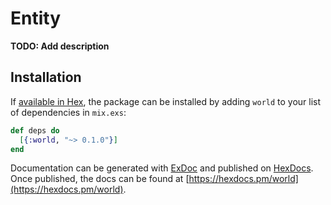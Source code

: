 # Entity

**TODO: Add description**

## Installation

If [available in Hex](https://hex.pm/docs/publish), the package can be installed
by adding `world` to your list of dependencies in `mix.exs`:

```elixir
def deps do
  [{:world, "~> 0.1.0"}]
end
```

Documentation can be generated with [ExDoc](https://github.com/elixir-lang/ex_doc)
and published on [HexDocs](https://hexdocs.pm). Once published, the docs can
be found at [https://hexdocs.pm/world](https://hexdocs.pm/world).

